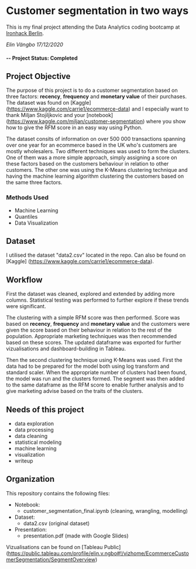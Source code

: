 # Customer segmentation in two ways
This is my final project attending the Data Analytics coding bootcamp at [Ironhack Berlin](https://www.ironhack.com/en/berlin).

*Elin Vängbo* 
*17/12/2020* 


#### -- Project Status: Completed

## Project Objective
The purpose of this project is to do a customer segmentation based on three factors: **recency**, **frequency** and **monetary value** of their purchases. The dataset was found on [Kaggle] (https://www.kaggle.com/carrie1/ecommerce-data) and I especially want to thank Miljan Stojiljkovic and your [notebook] (https://www.kaggle.com/miljan/customer-segmentation) where you show how to give the RFM score in an easy way using Python. 

The dataset consits of information on over 500 000 transactions spanning over one year for an ecommerce based in the UK who's customers are mostly wholesalers. Two different techniques was used to form the clusters. One of them was a more simple approach, simply assigning a score on these factors based on the customers behaviour in relation to other customers. The other one was using the K-Means clustering technique and having the machine learning algorithm clustering the customers based on the same three factors. 

### Methods Used
* Machine Learning
* Quantiles 
* Data Visualization

## Dataset 
I utilised the dataset "data2.csv" located in the repo. Can also be found on [Kaggle] (https://www.kaggle.com/carrie1/ecommerce-data). 

## Workflow
First the dataset was cleaned, explored and extended by adding more columns. Statistical testing was performed to further explore if these trends were significant. 

The clustering with a simple RFM score was then performed. Score was based on **recency**, **frequency** and **monetary value** and the customers were given the score based on their behaviour in relation to the rest of the population. Appropriate marketing techniques was then recommended based on these scores. The updated dataframe was exported for further vizualisations and dashboard-building in Tableau. 

Then the second clustering technique using K-Means was used. First the data had to be prepared for the model both using log transform and standard scaler. When the appropriate number of clusters had been found, the model was run and the clusters formed. The segment was then added to the same dataframe as the RFM score to enable further analysis and to give marketing advise based on the traits of the clusters. 

## Needs of this project
- data exploration
- data processing
- data cleaning
- statistical modeling
- machine learning
- visualization
- writeup

## Organization
This repository contains the following files:
- Notebook:
    - customer_segmentation_final.ipynb (cleaning, wrangling, modelling)
- Dataset:
    - data2.csv (original dataset)
- Presentation: 
    - presentation.pdf (made with Google Slides)

Vizualisations can be found on [Tableau Public] (https://public.tableau.com/profile/elin.v.ngbo#!/vizhome/EcommerceCustomerSegmentation/SegmentOverview)


